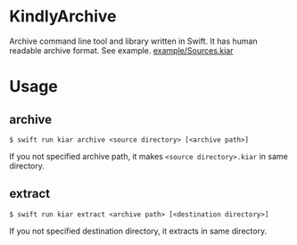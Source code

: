 # KindlyArchive

Archive command line tool and library written in Swift.
It has human readable archive format.
See example. [example/Sources.kiar](example/Source.kiar)

# Usage

## archive

```
$ swift run kiar archive <source directory> [<archive path>]
```

If you not specified archive path, it makes `<source directory>.kiar` in same directory.

## extract

```
$ swift run kiar extract <archive path> [<destination directory>]
```

If you not specified destination directory, it extracts in same directory.
